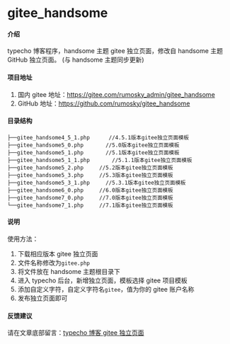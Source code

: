 # gitee_handsome

#### 介绍

typecho 博客程序，handsome 主题 gitee 独立页面，修改自 handsome 主题 GitHub 独立页面。
(与 handsome 主题同步更新)

#### 项目地址

1. 国内 gitee 地址：https://gitee.com/rumosky_admin/gitee_handsome
2. GitHub 地址：https://github.com/rumosky/gitee_handsome

#### 目录结构

```text
├──gitee_handsome4_5_1.php      //4.5.1版本gitee独立页面模板
├──gitee_handsome5_0.php       //5.0版本gitee独立页面模板
├──gitee_handsome5_1.php       //5.1版本gitee独立页面模板
├──gitee_handsome5_1_1.php       //5.1.1版本gitee独立页面模板
├──gitee_handsome5_2.php     //5.2版本gitee独立页面模板
├──gitee_handsome5_3.php     //5.3版本gitee独立页面模板
├──gitee_handsome5_3_1.php     //5.3.1版本gitee独立页面模板
├──gitee_handsome6_0.php     //6.0版本gitee独立页面模板
├──gitee_handsome7_0.php     //7.0版本gitee独立页面模板
└──gitee_handsome7_1.php     //7.1版本gitee独立页面模板
```

#### 说明

使用方法：

1. 下载相应版本 gitee 独立页面
2. 文件名称修改为`gitee.php`
3. 将文件放在 handsome 主题根目录下
4. 进入 typecho 后台，新增独立页面，模板选择 gitee 项目模板
5. 添加自定义字符，自定义字符名`gitee`，值为你的 gitee 账户名称
6. 发布独立页面即可

#### 反馈建议

请在文章底部留言：[typecho 博客 gitee 独立页面](https://www.rumosky.com/archives/97.html)
